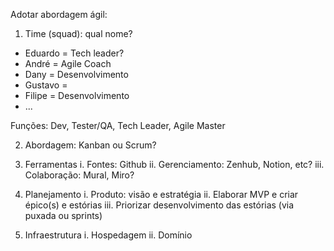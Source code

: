 Adotar abordagem ágil:

1. Time (squad): qual nome?
- Eduardo = Tech leader?
- André = Agile Coach
- Dany = Desenvolvimento
- Gustavo = 
- Filipe = Desenvolvimento
- ...

Funções: Dev, Tester/QA, Tech Leader, Agile Master


2. Abordagem: Kanban ou Scrum?


3. Ferramentas
i.	Fontes: Github
ii.	Gerenciamento: Zenhub, Notion, etc?
iii.	Colaboração: Mural, Miro?


4. Planejamento
i. 	Produto: visão e estratégia 
ii. 	Elaborar MVP e criar épico(s) e estórias
iii. 	Priorizar desenvolvimento das estórias (via puxada ou sprints)


5. Infraestrutura
i.	Hospedagem
ii. 	Domínio
